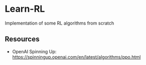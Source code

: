 # Learn-RL
Implementation of some RL algorithms from scratch


## Resources

- OpenAI Spinning Up: https://spinningup.openai.com/en/latest/algorithms/ppo.html
